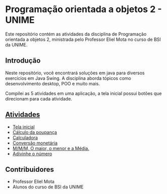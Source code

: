 # Programação orientada a objetos 2 - UNIME

Este repositório contém as atividades da disciplina de Programação orientada a objetos 2, ministrada pelo Professor Eliel Mota no curso de BSI da UNIME.

## Introdução
Neste repositório, você encontrará soluções em java para diversos exercícios em Java Swing. A disciplina aborda tópicos como desenvolvimento desktop, POO e muito mais.

Compilei as 5 atividades em uma aplicação, a tela inicial possui botões que direcionam para cada atividade.

## [Atividades](https://github.com/MichelNsouza/Atividade1POO2/blob/main/Exercicios_POO2_001.pdf)
- [Tela inicial](https://github.com/MichelNsouza/Atividade1POO2/blob/main/src/com/poo2atv1/swing/Main.java)
- [Cálculo da poupança](https://github.com/MichelNsouza/Atividade1POO2/blob/main/src/com/poo2atv1/swing/Poupanca.java)
- [Calculadora](https://github.com/MichelNsouza/Atividade1POO2/blob/main/src/com/poo2atv1/swing/Calculadora.java)
- [Conversão monetária](https://github.com/MichelNsouza/Atividade1POO2/blob/main/src/com/poo2atv1/swing/Moeda.java)
- [M/M/M, O maior, o menor e a Média.](https://github.com/MichelNsouza/Atividade1POO2/blob/main/src/com/poo2atv1/swing/Media.java)
- [Adivinhe o número](https://github.com/MichelNsouza/Atividade1POO2/blob/main/src/com/poo2atv1/swing/JogoAdv.java)


## Contribuidores
- Professor Eliel Mota
- Alunos do curso de BSI da UNIME

